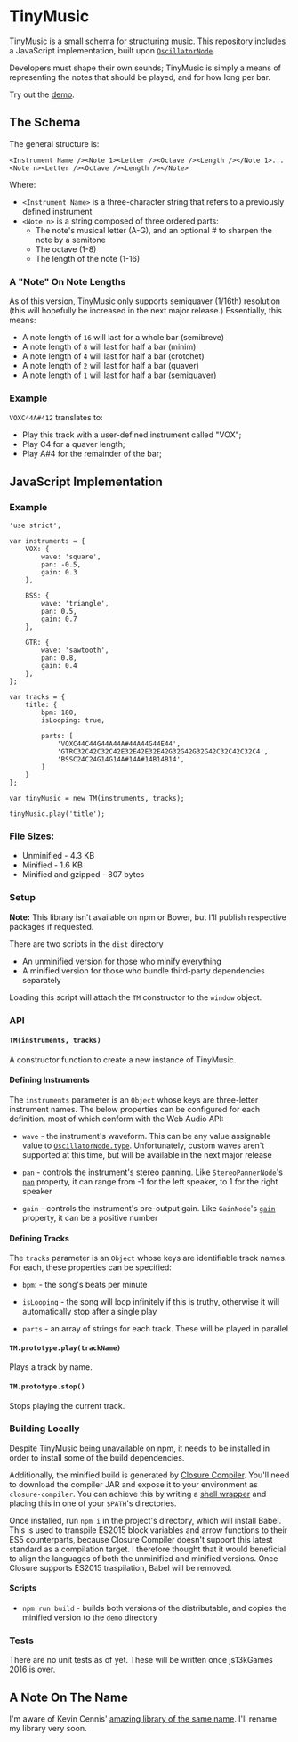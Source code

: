 # TinyMusic

TinyMusic is a small schema for structuring music. This repository includes a JavaScript implementation, built upon [`OscillatorNode`](https://developer.mozilla.org/en-US/docs/Web/API/OscillatorNode).

Developers must shape their own sounds; TinyMusic is simply a means of representing the notes that should be played, and for how long per bar.

Try out the [demo](https://jamesseanwright.github.io/tinymusic).

## The Schema

The general structure is:

`<Instrument Name /><Note 1><Letter /><Octave /><Length /></Note 1>...<Note n><Letter /><Octave /><Length /></Note>`

Where:

* `<Instrument Name>` is a three-character string that refers to a previously defined instrument
* `<Note n>` is a string composed of three ordered parts:
    * The note's musical letter (A-G), and an optional # to sharpen the note by a semitone
    * The octave (1-8)
    * The length of the note (1-16)


### A "Note" On Note Lengths

As of this version, TinyMusic only supports semiquaver (1/16th) resolution (this will hopefully be increased in the next major release.) Essentially, this means:

* A note length of `16` will last for a whole bar (semibreve)
* A note length of `8` will last for half a bar (minim)
* A note length of `4` will last for half a bar (crotchet)
* A note length of `2` will last for half a bar (quaver)
* A note length of `1` will last for half a bar (semiquaver)


### Example

`VOXC44A#412` translates to:

* Play this track with a user-defined instrument called "VOX";
* Play C4 for a quaver length;
* Play A#4 for the remainder of the bar;


## JavaScript Implementation

### Example

```
'use strict';

var instruments = {
    VOX: {
        wave: 'square',
        pan: -0.5,
        gain: 0.3
    },

    BSS: {
        wave: 'triangle',
        pan: 0.5,
        gain: 0.7
    },

    GTR: {
        wave: 'sawtooth',
        pan: 0.8,
        gain: 0.4
    },
};

var tracks = {
    title: {
        bpm: 180,
        isLooping: true,

        parts: [
            'VOXC44C44G44A44A#44A44G44E44',
            'GTRC32C42C32C42E32E42E32E42G32G42G32G42C32C42C32C4',
            'BSSC24C24G14G14A#14A#14B14B14',
        ]
    }
};

var tinyMusic = new TM(instruments, tracks);

tinyMusic.play('title');
```

### File Sizes:

* Unminified - 4.3 KB
* Minified - 1.6 KB
* Minified and gzipped - 807 bytes


### Setup

**Note:** This library isn't available on npm or Bower, but I'll publish respective packages if requested.

There are two scripts in the `dist` directory

* An unminified version for those who minify everything
* A minified version for those who bundle third-party dependencies separately

Loading this script will attach the `TM` constructor to the `window` object.


### API

#### `TM(instruments, tracks)`

A constructor function to create a new instance of TinyMusic.


#### Defining Instruments

The `instruments` parameter is an `Object` whose keys are three-letter instrument names. The below properties can be configured for each definition. most of which conform with the Web Audio API:

* `wave` - the instrument's waveform. This can be any value assignable value to [`OscillatorNode.type`](https://developer.mozilla.org/en-US/docs/Web/API/OscillatorNode/typehttps://developer.mozilla.org/en-US/docs/Web/API/OscillatorNode/type). Unfortunately, custom waves aren't supported at this time, but will be available in the next major release

* `pan` - controls the instrument's stereo panning. Like `StereoPannerNode`'s [`pan`](https://developer.mozilla.org/en-US/docs/Web/API/StereoPannerNode/pan) property, it can range from -1 for the left speaker, to 1 for the right speaker

* `gain` - controls the instrument's pre-output gain. Like `GainNode`'s [`gain`](https://developer.mozilla.org/en-US/docs/Web/API/GainNode/gain) property, it can be a positive number


#### Defining Tracks

The `tracks` parameter is an `Object` whose keys are identifiable track names. For each, these properties can be specified:

* `bpm`: - the song's beats per minute

* `isLooping` - the song will loop infinitely if this is truthy, otherwise it will automatically stop after a single play

* `parts` - an array of strings for each track. These will be played in parallel


#### `TM.prototype.play(trackName)`

Plays a track by name.


#### `TM.prototype.stop()`

Stops playing the current track.


### Building Locally

Despite TinyMusic being unavailable on npm, it needs to be installed in order to install some of the build dependencies.

Additionally, the minified build is generated by [Closure Compiler](https://developers.google.com/closure/compiler/docs/gettingstarted_app). You'll need to download the compiler JAR and expose it to your environment as `closure-compiler`. You can achieve this by writing a [shell wrapper](https://gist.github.com/jamesseanwright/4b8e4c907c231a0f7ee71e01f5a33163) and placing this in one of your `$PATH`'s directories.

Once installed, run `npm i` in the project's directory, which will install Babel. This is used to transpile ES2015 block variables and arrow functions to their ES5 counterparts, because Closure Compiler doesn't support this latest standard as a compilation target. I therefore thought that it would beneficial to align the languages of both the unminified and minified versions. Once Closure supports ES2015 traspilation, Babel will be removed.


#### Scripts

* `npm run build` - builds both versions of the distributable, and copies the minified version to the `demo` directory


### Tests

There are no unit tests as of yet. These will be written once js13kGames 2016 is over.


## A Note On The Name

I'm aware of Kevin Cennis' [amazing library of the same name](https://github.com/kevincennis/TinyMusic). I'll rename my library very soon.